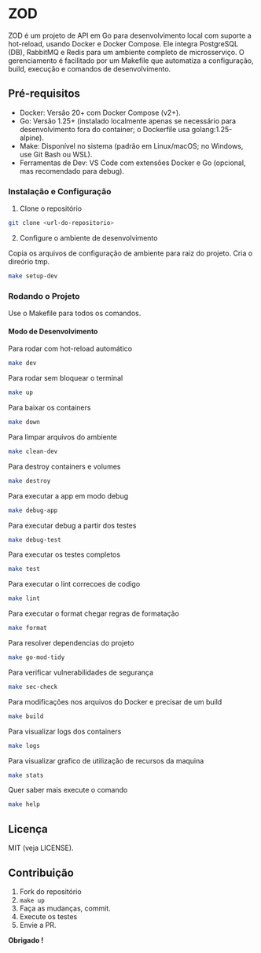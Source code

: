 # ZOD

ZOD é um projeto de API em Go para desenvolvimento local com suporte a hot-reload, usando Docker e Docker Compose. Ele integra PostgreSQL (DB), RabbitMQ e Redis para um ambiente completo de microsserviço. O gerenciamento é facilitado por um Makefile que automatiza a configuração, build, execução e comandos de desenvolvimento.

## Pré-requisitos

- Docker: Versão 20+ com Docker Compose (v2+).
- Go: Versão 1.25+ (instalado localmente apenas se necessário para desenvolvimento fora do container; o Dockerfile usa golang:1.25-alpine).
- Make: Disponível no sistema (padrão em Linux/macOS; no Windows, use Git Bash ou WSL).
- Ferramentas de Dev: VS Code com extensões Docker e Go (opcional, mas recomendado para debug).

### Instalação e Configuração

1. Clone o repositório

```sh
git clone <url-do-repositorio>
```

2. Configure o ambiente de desenvolvimento

Copia os arquivos de configuração de ambiente para raiz do projeto.
Cria o direório tmp.

```sh
make setup-dev
```

### Rodando o Projeto

Use o Makefile para todos os comandos.

#### Modo de Desenvolvimento

Para rodar com hot-reload automático

```sh
make dev
```

Para rodar sem bloquear o terminal

```sh
make up
```

Para baixar os containers

```sh
make down
```

Para limpar arquivos do ambiente

```sh
make clean-dev
```

Para destroy containers e volumes

```sh
make destroy
```

Para executar a app em modo debug

```sh
make debug-app
```

Para executar debug a partir dos testes

```sh
make debug-test
```

Para executar os testes completos

```sh
make test
```

Para executar o lint correcoes de codigo

```sh
make lint
```

Para executar o format chegar regras de formatação

```sh
make format
```


Para resolver dependencias do projeto

```sh
make go-mod-tidy
```

Para verificar vulnerabilidades de segurança

```sh
make sec-check
```

Para modificações nos arquivos do Docker e precisar de um build

```sh
make build
```

Para visualizar logs dos containers

```sh
make logs
```

Para visualizar grafico de utilização de recursos da maquina

```sh
make stats
```

Quer saber mais execute o comando

```sh
make help
```

## Licença

MIT (veja LICENSE).

## Contribuição

1. Fork do repositório
2. `make up`
3. Faça as mudanças, commit.
4. Execute os testes
5. Envie a PR.

__Obrigado !__
